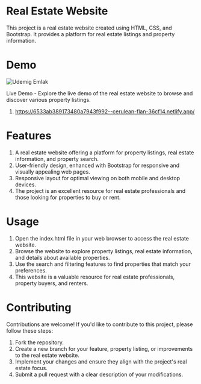 # Real Estate Website

This project is a real estate website created using HTML, CSS, and Bootstrap. It provides a platform for real estate listings and property information.

# Demo

![Udemig Emlak](https://github.com/UmitAygunn/Udemig-Emlak/assets/140657845/bfb7dc53-45f8-4e37-83ca-18aca82898ba)

Live Demo - Explore the live demo of the real estate website to browse and discover various property listings.
1) https://6533ab389173480a7943f992--cerulean-flan-36cf14.netlify.app/

# Features

1) A real estate website offering a platform for property listings, real estate information, and property search.
2) User-friendly design, enhanced with Bootstrap for responsive and visually appealing web pages.
3) Responsive layout for optimal viewing on both mobile and desktop devices.
4) The project is an excellent resource for real estate professionals and those looking for properties to buy or rent.

# Usage

1) Open the index.html file in your web browser to access the real estate website.
2) Browse the website to explore property listings, real estate information, and details about available properties.
3) Use the search and filtering features to find properties that match your preferences.
4) This website is a valuable resource for real estate professionals, property buyers, and renters.

# Contributing
Contributions are welcome! If you'd like to contribute to this project, please follow these steps:

1) Fork the repository.
2) Create a new branch for your feature, property listing, or improvements to the real estate website.
3) Implement your changes and ensure they align with the project's real estate focus.
4) Submit a pull request with a clear description of your modifications.
